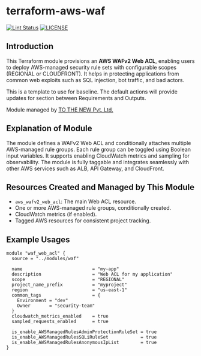 # terraform-aws-waf

[![Lint Status](https://github.com/tothenew/terraform-aws-waf/workflows/Lint/badge.svg)](https://github.com/tothenew/terraform-aws-waf/actions)
[![LICENSE](https://img.shields.io/github/license/tothenew/terraform-aws-waf)](https://github.com/tothenew/terraform-aws-waf/blob/master/LICENSE)

## Introduction

This Terraform module provisions an **AWS WAFv2 Web ACL**, enabling users to deploy AWS-managed security rule sets with configurable scopes (REGIONAL or CLOUDFRONT). It helps in protecting applications from common web exploits such as SQL injection, bot traffic, and bad actors.

This is a template to use for baseline. The default actions will provide updates for section between Requirements and Outputs.

Module managed by [TO THE NEW Pvt. Ltd.](https://github.com/tothenew)

## Explanation of Module

The module defines a WAFv2 Web ACL and conditionally attaches multiple AWS-managed rule groups. Each rule group can be toggled using Boolean input variables. It supports enabling CloudWatch metrics and sampling for observability. The module is fully taggable and integrates seamlessly with other AWS services such as ALB, API Gateway, and CloudFront.


## Resources Created and Managed by This Module

- `aws_wafv2_web_acl`: The main Web ACL resource.
- One or more AWS-managed rule groups, conditionally created.
- CloudWatch metrics (if enabled).
- Tagged AWS resources for consistent project tracking.

## Example Usages

```hcl
module "waf_web_acl" {
  source = "../modules/waf"

  name                          = "my-app"
  description                   = "Web ACL for my application"
  scope                         = "REGIONAL"
  project_name_prefix           = "myproject"
  region                        = "us-east-1"
  common_tags                   = {
    Environment = "dev"
    Owner       = "security-team"
  }
  cloudwatch_metrics_enabled    = true
  sampled_requests_enabled      = true

  is_enable_AWSManagedRulesAdminProtectionRuleSet = true
  is_enable_AWSManagedRulesSQLiRuleSet            = true
  is_enable_AWSManagedRulesAnonymousIpList        = true
}
